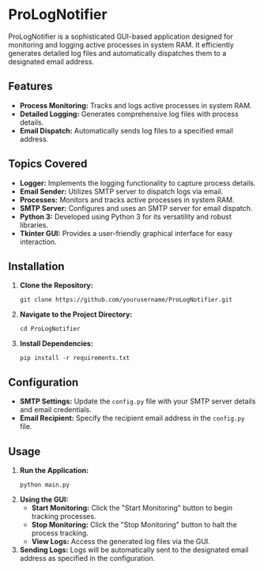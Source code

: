 <!DOCTYPE html>
<html lang="en">
<head>
    <meta charset="UTF-8">
    <meta name="viewport" content="width=device-width, initial-scale=1.0">
</head>
<body>
    <h1>ProLogNotifier</h1>
    <p>ProLogNotifier is a sophisticated GUI-based application designed for monitoring and logging active processes in system RAM. It efficiently generates detailed log files and automatically dispatches them to a designated email address.</p>
    <h2>Features</h2> 
    <ul>
        <li><strong>Process Monitoring:</strong> Tracks and logs active processes in system RAM.</li>
        <li><strong>Detailed Logging:</strong> Generates comprehensive log files with process details.</li>
        <li><strong>Email Dispatch:</strong> Automatically sends log files to a specified email address.</li>
    </ul>
    <h2>Topics Covered</h2>
    <ul>
        <li><strong>Logger:</strong> Implements the logging functionality to capture process details.</li>
        <li><strong>Email Sender:</strong> Utilizes SMTP server to dispatch logs via email.</li>
        <li><strong>Processes:</strong> Monitors and tracks active processes in system RAM.</li>
        <li><strong>SMTP Server:</strong> Configures and uses an SMTP server for email dispatch.</li>
        <li><strong>Python 3:</strong> Developed using Python 3 for its versatility and robust libraries.</li>
        <li><strong>Tkinter GUI:</strong> Provides a user-friendly graphical interface for easy interaction.</li>
    </ul>
    <h2>Installation</h2>
    <ol>
        <li><strong>Clone the Repository:</strong>
            <pre><code>git clone https://github.com/yourusername/ProLogNotifier.git</code></pre>
        </li>
        <li><strong>Navigate to the Project Directory:</strong>
            <pre><code>cd ProLogNotifier</code></pre>
        </li>
        <li><strong>Install Dependencies:</strong>
            <pre><code>pip install -r requirements.txt</code></pre>
        </li>
    </ol>
    <h2>Configuration</h2>
    <ul>
        <li><strong>SMTP Settings:</strong> Update the <code>config.py</code> file with your SMTP server details and email credentials.</li>
        <li><strong>Email Recipient:</strong> Specify the recipient email address in the <code>config.py</code> file.</li>
    </ul>
    <h2>Usage</h2>
    <ol>
        <li><strong>Run the Application:</strong>
            <pre><code>python main.py</code></pre>
        </li>
        <li><strong>Using the GUI:</strong>
            <ul>
                <li><strong>Start Monitoring:</strong> Click the "Start Monitoring" button to begin tracking processes.</li>
                <li><strong>Stop Monitoring:</strong> Click the "Stop Monitoring" button to halt the process tracking.</li>
                <li><strong>View Logs:</strong> Access the generated log files via the GUI.</li>
            </ul>
        </li>
        <li><strong>Sending Logs:</strong> Logs will be automatically sent to the designated email address as specified in the configuration.</li>
    </ol>
</body>
</html>
